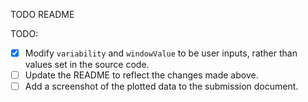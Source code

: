TODO README

TODO:
- [x] Modify `variability` and `windowValue` to be user inputs, rather than values set in the source code.
- [ ] Update the README to reflect the changes made above.
- [ ] Add a screenshot of the plotted data to the submission document.